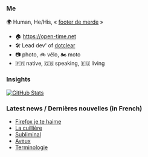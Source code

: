 ### Me

🌍 Human, He/His, « [footer de merde](https://open-time.net/post/2013/07/17/La-veritable-histoire-du-Footer-de-merde-) » 
* 🏠 https://open-time.net 
* 🛠️ Lead dev' of [dotclear](https://git.dotclear.org/dev/dotclear)
* 📷 photo, 🚲 vélo, 🏍️ moto 
* 🇫🇷 native, 🇬🇧 speaking, 🇪🇺 living

### Insights

[![GitHub Stats](https://github-readme-stats-sigma-five.vercel.app/api?username=franck-paul)](https://github.com/franck-paul)

### Latest news / Dernières nouvelles (in French)

<!-- BLOG-POST-LIST:START -->
- [Firefox je te haime](https://open-time.net/post/2025/03/10/Firefox-je-te-haime)
- [La cuillière](https://open-time.net/post/2025/03/09/La-cuilliere)
- [Subliminal](https://open-time.net/post/2025/03/08/Subliminal)
- [Aveux](https://open-time.net/post/2025/03/07/Aveux)
- [Terminologie](https://open-time.net/post/2025/03/06/Terminologie)
<!-- BLOG-POST-LIST:END -->
